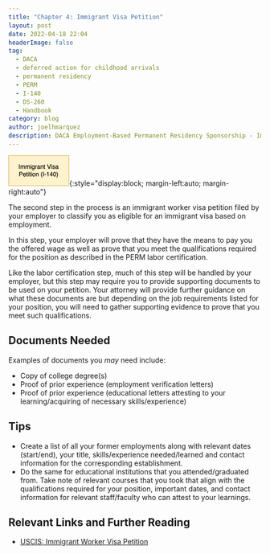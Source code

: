 ```yaml
---
title: "Chapter 4: Immigrant Visa Petition"
layout: post
date: 2022-04-18 22:04
headerImage: false
tag:
  - DACA
  - deferred action for childhood arrivals
  - permanent residency
  - PERM
  - I-140
  - DS-260
  - Handbook
category: blog
author: joelhmarquez
description: DACA Employment-Based Permanent Residency Sponsorship - Immigrant Visa Petition
---
```


![Immigrant Visa Petition Diagram](/assets/images/sponsorship/immigrantVisaPetition.png){:style="display:block; margin-left:auto; margin-right:auto"}

The second step in the process is an immigrant worker visa petition filed by your employer to classify you as eligible for an immigrant visa based on employment.

In this step, your employer will prove that they have the means to pay you the offered wage as well as prove that you meet the qualifications required for the position as described in the PERM labor certification.

Like the labor certification step, much of this step will be handled by your employer, but this step may require you to provide supporting documents to be used on your petition. Your attorney will provide further guidance on what these documents are but depending on the job requirements listed for your position, you will need to gather supporting evidence to prove that you meet such qualifications.

## Documents Needed
Examples of documents you *may* need include:
-	Copy of college degree(s)
-	Proof of prior experience (employment verification letters)
-	Proof of prior experience (educational letters attesting to your learning/acquiring of necessary skills/experience)

## Tips
- Create a list of all your former employments along with relevant dates (start/end), your title, skills/experience needed/learned and contact information for the corresponding establishment.
- Do the same for educational institutions that you attended/graduated from. Take note of relevant courses that you took that align with the qualifications required for your position, important dates, and contact information for relevant staff/faculty who can attest to your learnings.

## Relevant Links and Further Reading
- [USCIS: Immigrant Worker Visa Petition](https://www.uscis.gov/i-140)